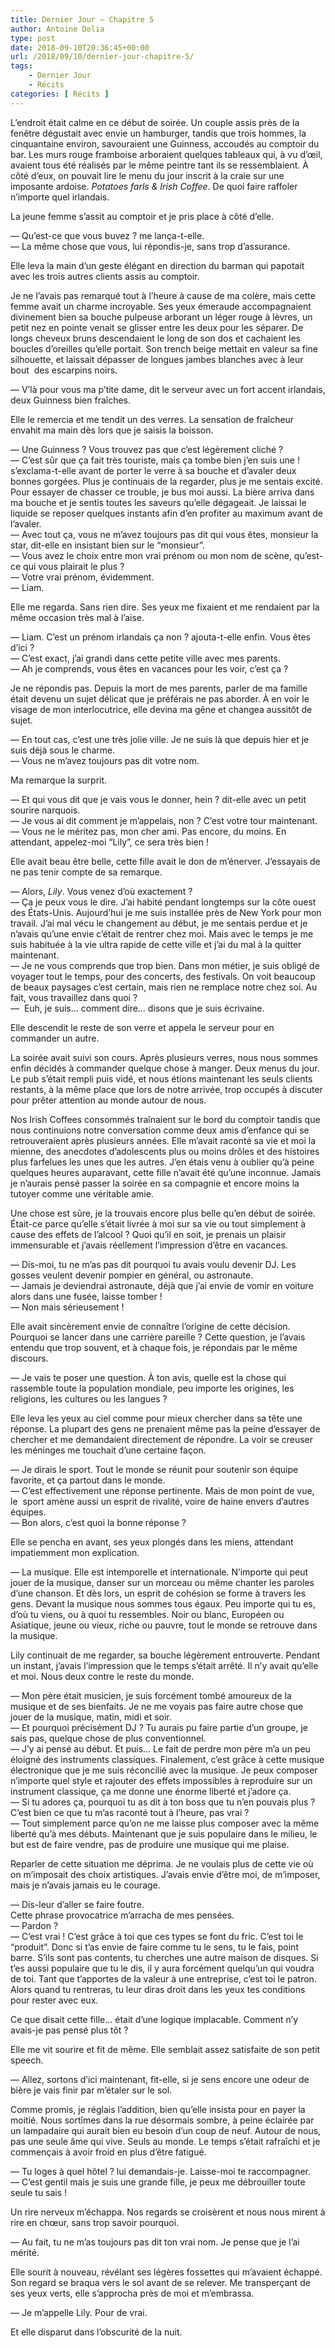 ```yaml
---
title: Dernier Jour – Chapitre 5
author: Antoine Delia
type: post
date: 2018-09-10T20:36:45+00:00
url: /2018/09/10/dernier-jour-chapitre-5/
tags:
    - Dernier Jour
    - Récits
categories: [ Récits ]
---
```

 

L&#8217;endroit était calme en ce début de soirée. Un couple assis près de la fenêtre dégustait avec envie un hamburger, tandis que trois hommes, la cinquantaine environ, savouraient une Guinness, accoudés au comptoir du bar. Les murs rouge framboise arboraient quelques tableaux qui, à vu d’œil, avaient tous été réalisés par le même peintre tant ils se ressemblaient. À côté d&#8217;eux, on pouvait lire le menu du jour inscrit à la craie sur une imposante ardoise. _Potatoes farls & Irish Coffee_. De quoi faire raffoler n&#8217;importe quel irlandais.

La jeune femme s&#8217;assit au comptoir et je pris place à côté d&#8217;elle.  


— Qu&#8217;est-ce que vous buvez ? me lança-t-elle.  
— La même chose que vous, lui répondis-je, sans trop d&#8217;assurance.  


Elle leva la main d&#8217;un geste élégant en direction du barman qui papotait avec les trois autres clients assis au comptoir.

Je ne l&#8217;avais pas remarqué tout à l&#8217;heure à cause de ma colère, mais cette femme avait un charme incroyable. Ses yeux émeraude accompagnaient divinement bien sa bouche pulpeuse arborant un léger rouge à lèvres, un petit nez en pointe venait se glisser entre les deux pour les séparer. De longs cheveux bruns descendaient le long de son dos et cachaient les boucles d&#8217;oreilles qu&#8217;elle portait. Son trench beige mettait en valeur sa fine silhouette, et laissait dépasser de longues jambes blanches avec à leur bout  des escarpins noirs.

— V&#8217;là pour vous ma p&#8217;tite dame, dit le serveur avec un fort accent irlandais, deux Guinness bien fraîches.  


Elle le remercia et me tendit un des verres. La sensation de fraîcheur envahit ma main dès lors que je saisis la boisson.  


— Une Guinness ? Vous trouvez pas que c&#8217;est légèrement cliché ?  
— C&#8217;est sûr que ça fait très touriste, mais ça tombe bien j&#8217;en suis une ! s&#8217;exclama-t-elle avant de porter le verre à sa bouche et d&#8217;avaler deux bonnes gorgées. Plus je continuais de la regarder, plus je me sentais excité. Pour essayer de chasser ce trouble, je bus moi aussi. La bière arriva dans ma bouche et je sentis toutes les saveurs qu&#8217;elle dégageait. Je laissai le liquide se reposer quelques instants afin d&#8217;en profiter au maximum avant de l&#8217;avaler.  
— Avec tout ça, vous ne m&#8217;avez toujours pas dit qui vous êtes, monsieur la star, dit-elle en insistant bien sur le &#8220;monsieur&#8221;.  
— Vous avez le choix entre mon vrai prénom ou mon nom de scène, qu&#8217;est-ce qui vous plairait le plus ?  
— Votre vrai prénom, évidemment.  
— Liam.  


Elle me regarda. Sans rien dire. Ses yeux me fixaient et me rendaient par la même occasion très mal à l&#8217;aise.  


— Liam. C&#8217;est un prénom irlandais ça non ? ajouta-t-elle enfin. Vous êtes d&#8217;ici ?  
— C&#8217;est exact, j&#8217;ai grandi dans cette petite ville avec mes parents.  
— Ah je comprends, vous êtes en vacances pour les voir, c&#8217;est ça ?

Je ne répondis pas. Depuis la mort de mes parents, parler de ma famille était devenu un sujet délicat que je préférais ne pas aborder. À en voir le visage de mon interlocutrice, elle devina ma gêne et changea aussitôt de sujet.

— En tout cas, c&#8217;est une très jolie ville. Je ne suis là que depuis hier et je suis déjà sous le charme.  
— Vous ne m&#8217;avez toujours pas dit votre nom.

Ma remarque la surprit.  
  
— Et qui vous dit que je vais vous le donner, hein ? dit-elle avec un petit sourire narquois.  
— Je vous ai dit comment je m&#8217;appelais, non ? C&#8217;est votre tour maintenant.  
— Vous ne le méritez pas, mon cher ami. Pas encore, du moins. En attendant, appelez-moi &#8220;Lily&#8221;, ce sera très bien !

Elle avait beau être belle, cette fille avait le don de m&#8217;énerver. J&#8217;essayais de ne pas tenir compte de sa remarque.

— Alors, _Lily_. Vous venez d&#8217;où exactement ?  
— Ça je peux vous le dire. J&#8217;ai habité pendant longtemps sur la côte ouest des États-Unis. Aujourd&#8217;hui je me suis installée près de New York pour mon travail. J&#8217;ai mal vécu le changement au début, je me sentais perdue et je n&#8217;avais qu&#8217;une envie c&#8217;était de rentrer chez moi. Mais avec le temps je me suis habituée à la vie ultra rapide de cette ville et j&#8217;ai du mal à la quitter maintenant.  
— Je ne vous comprends que trop bien. Dans mon métier, je suis obligé de voyager tout le temps, pour des concerts, des festivals. On voit beaucoup de beaux paysages c&#8217;est certain, mais rien ne remplace notre chez soi. Au fait, vous travaillez dans quoi ?  
—  Euh, je suis&#8230; comment dire&#8230; disons que je suis écrivaine.

Elle descendit le reste de son verre et appela le serveur pour en commander un autre.

La soirée avait suivi son cours. Après plusieurs verres, nous nous sommes enfin décidés à commander quelque chose à manger. Deux menus du jour. Le pub s&#8217;était rempli puis vidé, et nous étions maintenant les seuls clients restants, à la même place que lors de notre arrivée, trop occupés à discuter pour prêter attention au monde autour de nous.

Nos Irish Coffees consommés traînaient sur le bord du comptoir tandis que nous continuions notre conversation comme deux amis d&#8217;enfance qui se retrouveraient après plusieurs années. Elle m&#8217;avait raconté sa vie et moi la mienne, des anecdotes d&#8217;adolescents plus ou moins drôles et des histoires plus farfelues les unes que les autres. J&#8217;en étais venu à oublier qu&#8217;à peine quelques heures auparavant, cette fille n&#8217;avait été qu&#8217;une inconnue. Jamais je n&#8217;aurais pensé passer la soirée en sa compagnie et encore moins la tutoyer comme une véritable amie.

Une chose est sûre, je la trouvais encore plus belle qu&#8217;en début de soirée. Était-ce parce qu&#8217;elle s&#8217;était livrée à moi sur sa vie ou tout simplement à cause des effets de l&#8217;alcool ? Quoi qu&#8217;il en soit, je prenais un plaisir immensurable et j&#8217;avais réellement l&#8217;impression d&#8217;être en vacances.

— Dis-moi, tu ne m&#8217;as pas dit pourquoi tu avais voulu devenir DJ. Les gosses veulent devenir pompier en général, ou astronaute.  
— Jamais je deviendrai astronaute, déjà que j&#8217;ai envie de vomir en voiture alors dans une fusée, laisse tomber !  
— Non mais sérieusement !

Elle avait sincèrement envie de connaître l&#8217;origine de cette décision. Pourquoi se lancer dans une carrière pareille ? Cette question, je l&#8217;avais entendu que trop souvent, et à chaque fois, je répondais par le même discours.

— Je vais te poser une question. À ton avis, quelle est la chose qui rassemble toute la population mondiale, peu importe les origines, les religions, les cultures ou les langues ?

Elle leva les yeux au ciel comme pour mieux chercher dans sa tête une réponse. La plupart des gens ne prenaient même pas la peine d&#8217;essayer de chercher et me demandaient directement de répondre. La voir se creuser les méninges me touchait d&#8217;une certaine façon.   


— Je dirais le sport. Tout le monde se réunit pour soutenir son équipe favorite, et ça partout dans le monde.  
— C&#8217;est effectivement une réponse pertinente. Mais de mon point de vue, le  sport amène aussi un esprit de rivalité, voire de haine envers d&#8217;autres équipes.  
— Bon alors, c&#8217;est quoi la bonne réponse ?

Elle se pencha en avant, ses yeux plongés dans les miens, attendant impatiemment mon explication.

— La musique. Elle est intemporelle et internationale. N&#8217;importe qui peut jouer de la musique, danser sur un morceau ou même chanter les paroles d&#8217;une chanson. Et dès lors, un esprit de cohésion se forme à travers les gens. Devant la musique nous sommes tous égaux. Peu importe qui tu es, d&#8217;où tu viens, ou à quoi tu ressembles. Noir ou blanc, Européen ou Asiatique, jeune ou vieux, riche ou pauvre, tout le monde se retrouve dans la musique.

Lily continuait de me regarder, sa bouche légèrement entrouverte. Pendant un instant, j&#8217;avais l&#8217;impression que le temps s&#8217;était arrêté. Il n&#8217;y avait qu&#8217;elle et moi. Nous deux contre le reste du monde.  


— Mon père était musicien, je suis forcément tombé amoureux de la musique et de ses bienfaits. Je ne me voyais pas faire autre chose que jouer de la musique, matin, midi et soir.  
— Et pourquoi précisément DJ ? Tu aurais pu faire partie d&#8217;un groupe, je sais pas, quelque chose de plus conventionnel.  
— J&#8217;y ai pensé au début. Et puis&#8230; Le fait de perdre mon père m&#8217;a un peu éloigné des instruments classiques. Finalement, c&#8217;est grâce à cette musique électronique que je me suis réconcilié avec la musique. Je peux composer n&#8217;importe quel style et rajouter des effets impossibles à reproduire sur un instrument classique, ça me donne une énorme liberté et j&#8217;adore ça.  
— Si tu adores ça, pourquoi tu as dit à ton boss que tu n&#8217;en pouvais plus ? C&#8217;est bien ce que tu m&#8217;as raconté tout à l&#8217;heure, pas vrai ?  
— Tout simplement parce qu&#8217;on ne me laisse plus composer avec la même liberté qu&#8217;à mes débuts. Maintenant que je suis populaire dans le milieu, le but est de faire vendre, pas de produire une musique qui me plaise.

Reparler de cette situation me déprima. Je ne voulais plus de cette vie où on m&#8217;imposait des choix artistiques. J&#8217;avais envie d&#8217;être moi, de m&#8217;imposer, mais je n&#8217;avais jamais eu le courage.

— Dis-leur d&#8217;aller se faire foutre.  
Cette phrase provocatrice m&#8217;arracha de mes pensées.  
— Pardon ?  
— C&#8217;est vrai ! C&#8217;est grâce à toi que ces types se font du fric. C&#8217;est toi le &#8220;produit&#8221;. Donc si t&#8217;as envie de faire comme tu le sens, tu le fais, point barre. S&#8217;ils sont pas contents, tu cherches une autre maison de disques. Si t&#8217;es aussi populaire que tu le dis, il y aura forcément quelqu&#8217;un qui voudra de toi. Tant que t&#8217;apportes de la valeur à une entreprise, c&#8217;est toi le patron. Alors quand tu rentreras, tu leur diras droit dans les yeux tes conditions pour rester avec eux.

Ce que disait cette fille&#8230; était d&#8217;une logique implacable. Comment n&#8217;y avais-je pas pensé plus tôt ?

Elle me vit sourire et fit de même. Elle semblait assez satisfaite de son petit speech.

— Allez, sortons d&#8217;ici maintenant, fit-elle, si je sens encore une odeur de bière je vais finir par m&#8217;étaler sur le sol.

Comme promis, je réglais l&#8217;addition, bien qu&#8217;elle insista pour en payer la moitié. Nous sortîmes dans la rue désormais sombre, à peine éclairée par un lampadaire qui aurait bien eu besoin d&#8217;un coup de neuf. Autour de nous, pas une seule âme qui vive. Seuls au monde. Le temps s&#8217;était rafraîchi et je commençais à avoir froid en plus d&#8217;être fatigué.

— Tu loges à quel hôtel ? lui demandais-je. Laisse-moi te raccompagner.  
— C&#8217;est gentil mais je suis une grande fille, je peux me débrouiller toute seule tu sais !

Un rire nerveux m&#8217;échappa. Nos regards se croisèrent et nous nous mirent à rire en chœur, sans trop savoir pourquoi.

— Au fait, tu ne m&#8217;as toujours pas dit ton vrai nom. Je pense que je l&#8217;ai mérité.

Elle sourit à nouveau, révélant ses légères fossettes qui m&#8217;avaient échappé. Son regard se braqua vers le sol avant de se relever. Me transperçant de ses yeux verts, elle s&#8217;approcha près de moi et m&#8217;embrassa.

— Je m&#8217;appelle Lily. Pour de vrai.

Et elle disparut dans l&#8217;obscurité de la nuit.
